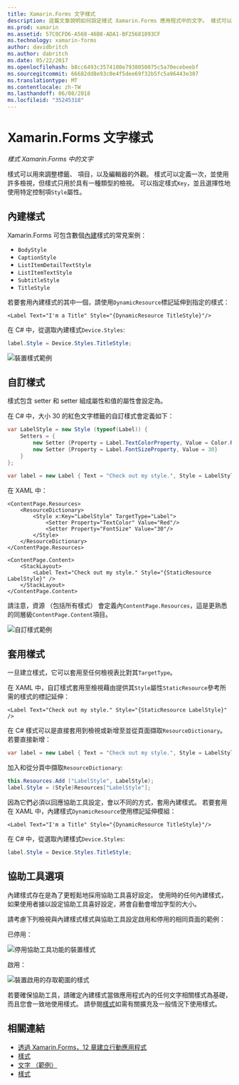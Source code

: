 ```yaml
---
title: Xamarin.Forms 文字樣式
description: 這篇文章說明如何設定樣式 Xamarin.Forms 應用程式中的文字。 樣式可以定義一次，並使用許多檢視，但樣式只用於具有一種類型的檢視。
ms.prod: xamarin
ms.assetid: 57C0CFD6-A568-46B8-ADA1-BF25681893CF
ms.technology: xamarin-forms
author: davidbritch
ms.author: dabritch
ms.date: 05/22/2017
ms.openlocfilehash: b8cc6493c3574180e7938050075c5a70ecebeebf
ms.sourcegitcommit: 66682dd8e93c0e4f5dee69f32b5fc5a96443e307
ms.translationtype: MT
ms.contentlocale: zh-TW
ms.lasthandoff: 06/08/2018
ms.locfileid: "35245318"
---
```

# <a name="xamarinforms-text-styles"></a>Xamarin.Forms 文字樣式

_樣式 Xamarin.Forms 中的文字_

樣式可以用來調整標籤、 項目，以及編輯器的外觀。 樣式可以定義一次，並使用許多檢視，但樣式只用於具有一種類型的檢視。
可以指定樣式`Key`，並且選擇性地使用特定控制項`Style`屬性。

<a name="Built-In_Styles" />

## <a name="built-in-styles"></a>內建樣式

Xamarin.Forms 可包含數個[內建](http://developer.xamarin.com/api/type/Xamarin.Forms.Device+Styles/)樣式的常見案例：

- `BodyStyle`
- `CaptionStyle`
- `ListItemDetailTextStyle`
- `ListItemTextStyle`
- `SubtitleStyle`
- `TitleStyle`

若要套用內建樣式的其中一個，請使用`DynamicResource`標記延伸到指定的樣式：

```xaml
<Label Text="I'm a Title" Style="{DynamicResource TitleStyle}"/>
```

在 C# 中，從選取內建樣式`Device.Styles`:

```csharp
label.Style = Device.Styles.TitleStyle;
```

![](styles-images/builtinstyles.png "裝置樣式範例")

<a name="Custom_Styles" />

## <a name="custom-styles"></a>自訂樣式

樣式包含 setter 和 setter 組成屬性和值的屬性會設定為。

在 C# 中，大小 30 的紅色文字標籤的自訂樣式會定義如下：

```csharp
var LabelStyle = new Style (typeof(Label)) {
    Setters = {
        new Setter {Property = Label.TextColorProperty, Value = Color.Red},
        new Setter {Property = Label.FontSizeProperty, Value = 30}
    }
};

var label = new Label { Text = "Check out my style.", Style = LabelStyle };
```

在 XAML 中：

```xaml
<ContentPage.Resources>
    <ResourceDictionary>
        <Style x:Key="LabelStyle" TargetType="Label">
            <Setter Property="TextColor" Value="Red"/>
            <Setter Property="FontSize" Value="30"/>
        </Style>
    </ResourceDictionary>
</ContentPage.Resources>

<ContentPage.Content>
    <StackLayout>
        <Label Text="Check out my style." Style="{StaticResource LabelStyle}" />
    </StackLayout>
</ContentPage.Content>
```

請注意，資源 （包括所有樣式） 會定義內`ContentPage.Resources`，這是更熟悉的同層級`ContentPage.Content`項目。

![](styles-images/customstyle.png "自訂樣式範例")

<a name="Applying_Styles" />

## <a name="applying-styles"></a>套用樣式

一旦建立樣式，它可以套用至任何檢視表比對其`TargetType`。

在 XAML 中，自訂樣式套用至檢視藉由提供其`Style`屬性`StaticResource`參考所需的樣式的標記延伸：

```xaml
<Label Text="Check out my style." Style="{StaticResource LabelStyle}" />
```

在 C# 樣式可以是直接套用到檢視或新增至並從頁面擷取`ResourceDictionary`。 若要直接新增：

```csharp
var label = new Label { Text = "Check out my style.", Style = LabelStyle };
```

加入和從分頁中擷取`ResourceDictionary`:

```csharp
this.Resources.Add ("LabelStyle", LabelStyle);
label.Style = (Style)Resources["LabelStyle"];
```

因為它們必須以回應協助工具設定，會以不同的方式，套用內建樣式。 若要套用在 XAML 中，內建樣式`DynamicResource`使用標記延伸模組：

```xaml
<Label Text="I'm a Title" Style="{DynamicResource TitleStyle}"/>
```

在 C# 中，從選取內建樣式`Device.Styles`:

```csharp
label.Style = Device.Styles.TitleStyle;
```

## <a name="accessibility"></a>協助工具選項

內建樣式存在是為了更輕鬆地採用協助工具喜好設定。 使用時的任何內建樣式，如果使用者據以設定協助工具喜好設定，將會自動會增加字型的大小。

請考慮下列檢視與內建樣式樣式與協助工具設定啟用和停用的相同頁面的範例：

已停用：

![](styles-images/pre-access.png "停用協助工具功能的裝置樣式")

啟用：

![](styles-images/post-access.png "裝置啟用的存取範圍的樣式")

若要確保協助工具，請確定內建樣式當做應用程式內的任何文字相關樣式為基礎，而且您會一致地使用樣式。 請參閱[樣式](~/xamarin-forms/user-interface/styles/index.md)如需有關擴充及一般情況下使用樣式。


## <a name="related-links"></a>相關連結

- [透過 Xamarin.Forms，12 章建立行動應用程式](https://developer.xamarin.com/r/xamarin-forms/book/chapter12.pdf)
- [樣式](~/xamarin-forms/user-interface/styles/index.md)
- [文字 （範例）](https://developer.xamarin.com/samples/xamarin-forms/UserInterface/Text)
- [樣式](https://developer.xamarin.com/api/type/Xamarin.Forms.Style/)
